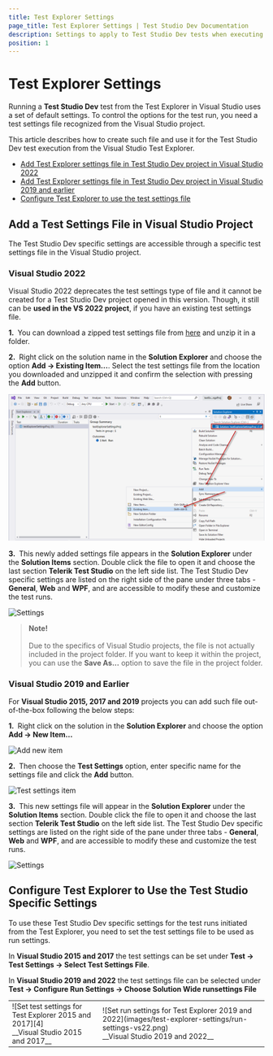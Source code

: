 ```yaml
---
title: Test Explorer Settings
page_title: Test Explorer Settings | Test Studio Dev Documentation
description: Settings to apply to Test Studio Dev tests when executing from Test Explorer
position: 1
---
```

# Test Explorer Settings

Running a __Test Studio Dev__ test from the Test Explorer in Visual Studio uses a set of default settings. To control the options for the test run, you need a test settings file recognized from the Visual Studio project.

This article describes how to create such file and use it for the Test Studio Dev test execution from the Visual Studio Test Explorer.

* [Add Test Explorer settings file in Test Studio Dev project in Visual Studio 2022](#visual-studio-2022)
* [Add Test Explorer settings file in Test Studio Dev project in Visual Studio 2019 and earlier](#visual-studio-2019-and-earlier)
* [Configure Test Explorer to use the test settings file](#configure-test-explorer-to-use-the-test-studio-specific-settings)

## Add a Test Settings File in Visual Studio Project

The Test Studio Dev specific settings are accessible through a specific test settings file in the Visual Studio project.

### Visual Studio 2022

Visual Studio 2022 deprecates the test settings type of file and it cannot be created for a Test Studio Dev project opened in this version. Though, it still can be __used in the VS 2022 project__, if you have an existing test settings file.

__1.&nbsp;__ You can download a zipped test settings file from <a href="/downloads/TestSettings1.zip" target="_blank">here</a> and unzip it in a folder.

__2.&nbsp;__ Right click on the solution name in the __Solution Explorer__ and choose the option __Add -> Existing Item...__. Select the test settings file from the location you downloaded and unzipped it and confirm the selection with pressing the __Add__ button.

![Add Existing Item](images/test-explorer-settings/add-existing-item.png)

__3.&nbsp;__ This newly added settings file appears in the __Solution Explorer__ under the __Solution Items__ section. Double click the file to open it and choose the last section **Telerik Test Studio** on the left side list. The Test Studio Dev specific settings are listed on the right side of the pane under three tabs - __General__, __Web__ and __WPF__, and are accessible to modify these and customize the test runs.

![Settings](images/test-explorer-settings/fig3.png)

> __Note!__
><br>
><br>
> Due to the specifics of Visual Studio projects, the file is not actually included in the project folder. If you want to keep it within the project, you can use the __Save As...__ option to save the file in the project folder.

### Visual Studio 2019 and Earlier

For __Visual Studio 2015, 2017 and 2019__ projects you can add such file out-of-the-box following the below steps:

__1.&nbsp;__ Right click on the solution in the __Solution Explorer__ and choose the option __Add -> New Item...__

![Add new item][1]

__2.&nbsp;__ Then choose the **Test Settings** option, enter specific name for the settings file and click the **Add** button.

![Test settings item][2]

__3.&nbsp;__ This new settings file will appear in the __Solution Explorer__ under the __Solution Items__ section. Double click the file to open it and choose the last section **Telerik Test Studio** on the left side list. The Test Studio Dev specific settings are listed on the right side of the pane under three tabs - __General__, __Web__ and __WPF__, and are accessible to modify these and customize the test runs.

![Settings][3]

## Configure Test Explorer to Use the Test Studio Specific Settings

To use these Test Studio Dev specific settings for the test runs initiated from the Test Explorer, you need to set the test settings file to be used as run settings.

In __Visual Studio 2015 and 2017__ the test settings can be set under __Test -> Test Settings -> Select Test Settings File__.

In __Visual Studio 2019 and 2022__ the test settings file can be selected under __Test -> Configure Run Settings -> Choose Solution Wide runsettings File__

<table id="no-table">
<tr>
<td>![Set test settings for Test Explorer 2015 and 2017][4]<br>__Visual Studio 2015 and 2017__</td>
<td>![Set run settings for Test Explorer 2019 and 2022](images/test-explorer-settings/run-settings-vs22.png)<br>__Visual Studio 2019 and 2022__</td>
<tr>
<table>

[1]: images/test-explorer-settings/fig1.png
[2]: images/test-explorer-settings/fig2.png
[3]: images/test-explorer-settings/fig3.png
[4]: images/test-explorer-settings/fig4.png